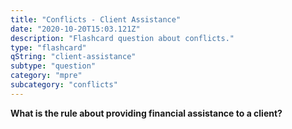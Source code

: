 ```yaml
---
title: "Conflicts - Client Assistance"
date: "2020-10-20T15:03.121Z"
description: "Flashcard question about conflicts."
type: "flashcard"
qString: "client-assistance"
subtype: "question"
category: "mpre"
subcategory: "conflicts"
---
```


**What is the rule about providing financial assistance to a client?**